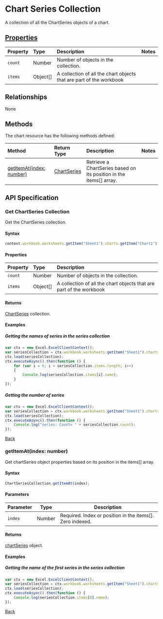 # Chart Series Collection
A collection of all the ChartSeries objects of a chart. 

## [Properties](#get-chartseries-collection)

| Property         | Type    |Description|Notes |
|:-----------------|:--------|:----------|:-----|
|`count`| Number   | Number of objects in the collection.||
|`items`| Object[] | A collection of all the chart objects that are part of the workbook||

## Relationships

None

## Methods

The chart resource has the following methods defined:

| Method     | Return Type    |Description|Notes  |
|:-----------------|:--------|:----------|:------|
|[getItemAt(index: number)](#getitematindex-number)| [ChartSeries](chartSeries.md)     |Retrieve a ChartSeries based on its position in the items[] array.||


## API Specification 

### Get ChartSeries Collection

Get the ChartSeries collection. 

#### Syntax
```js
context.workbook.worksheets.getItem("Sheet1").charts.getItem("Chart1").series;	
```

#### Properties

| Property         | Type    |Description|
|:-----------------|:--------|:----------|
|`count`| Number   | Number of objects in the collection.|
|`items`| Object[] | A collection of all the chart objects that are part of the workbook|


#### Returns

[ChartSeries](chartSeries.md) collection. 

#### Examples

##### Getting the names of series in the series collection
```js
var ctx = new Excel.ExcelClientContext();
var seriesCollection = ctx.workbook.worksheets.getItem("Sheet1").charts.getItem("Chart1").series;
ctx.load(seriesCollection);
ctx.executeAsync().then(function () {
	for (var i = 0; i < seriesCollection.items.length; i++)
	{
		Console.log(seriesCollection.items[i].name);
	}
});
```

##### Getting the number of series

```js
var ctx = new Excel.ExcelClientContext();
var seriesCollection = ctx.workbook.worksheets.getItem("Sheet1").charts.getItem("Chart1").series;
ctx.load(seriesCollection);
ctx.executeAsync().then(function () {
	Console.log("series: Count= " + seriesCollection.count);
});

```
[Back](#properties)


### getItemAt(index: number)

Get chartSeries object properties based on its position in the items[] array. 

#### Syntax
```js
ChartSeriesCollection.getItemAt(index);
```

#### Parameters

Parameter       | Type  | Description
--------------- | ------ | ------------
 `index`| Number | Required. Index or position in the items[]. Zero indexed.

#### Returns

[chartSeries](../resources/chartSeries.md) object.

#### Examples

##### Getting the name of the first series in the series collection
```js
var ctx = new Excel.ExcelClientContext();
var seriesCollection = ctx.workbook.worksheets.getItem("Sheet1").charts.getItem("Chart1").series;
ctx.load(seriesCollection);
ctx.executeAsync().then(function () {
	Console.log(seriesCollection.items[0].name);
});
```
[Back](#methods)
